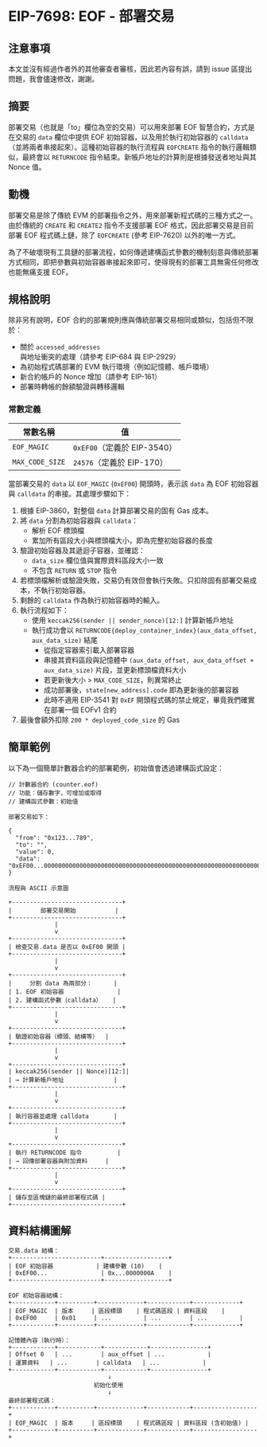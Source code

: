 # EIP-7698: EOF - 部署交易

## 注意事項

本文並沒有經過作者外的其他審查者審核，因此若內容有誤，請到 issue 區提出問題，我會儘速修改，謝謝。

## 摘要

部署交易（也就是「to」欄位為空的交易）可以用來部署 EOF 智慧合約，方式是在交易的 `data` 欄位中提供 EOF 初始容器，以及用於執行初始容器的 `calldata`（並將兩者串接起來）。這種初始容器的執行流程與 `EOFCREATE` 指令的執行邏輯類似，最終會以 `RETURNCODE` 指令結束。新帳戶地址的計算則是根據發送者地址與其 Nonce 值。

## 動機

部署交易是除了傳統 EVM 的部署指令之外，用來部署新程式碼的三種方式之一。由於傳統的 `CREATE` 和 `CREATE2` 指令不支援部署 EOF 格式，因此部署交易是目前部署 EOF 程式碼上鏈，除了 `EOFCREATE` (參考 EIP-7620) 以外的唯一方式。

為了不破壞現有工具鏈的部署流程，如何傳遞建構函式參數的機制刻意與傳統部署方式相同，即把參數與初始容器串接起來即可，使得現有的部署工具無需任何修改也能無痛支援 EOF。

## 規格說明

除非另有說明，EOF 合約的部署規則應與傳統部署交易相同或類似，包括但不限於：

- 關於 `accessed_addresses` 與地址衝突的處理（請參考 EIP-684 與 EIP-2929）
- 為初始程式碼部署的 EVM 執行環境（例如記憶體、帳戶環境）
- 新合約帳戶的 Nonce 增加（請參考 EIP-161）
- 部署時轉帳的餘額驗證與轉移邏輯

### 常數定義

| 常數名稱 | 值 |
|----------|----|
| `EOF_MAGIC` | `0xEF00`（定義於 EIP-3540） |
| `MAX_CODE_SIZE` | `24576`（定義於 EIP-170） |

當部署交易的 `data` 以 `EOF_MAGIC` (`0xEF00`) 開頭時，表示該 `data` 為 EOF 初始容器與 `calldata` 的串接。其處理步驟如下：

1. 根據 EIP-3860，對整個 `data` 計算部署交易的固有 Gas 成本。
2. 將 `data` 分割為初始容器與 `calldata`：
   - 解析 EOF 標頭檔
   - 累加所有區段大小與標頭檔大小，即為完整初始容器的長度
3. 驗證初始容器及其遞迴子容器，並確認：
   - `data_size` 欄位值與實際資料區段大小一致
   - 不包含 `RETURN` 或 `STOP` 指令
4. 若標頭檔解析或驗證失敗，交易仍有效但會執行失敗。只扣除固有部署交易成本，不執行初始容器。
5. 剩餘的 `calldata` 作為執行初始容器時的輸入。
6. 執行流程如下：
   - 使用 `keccak256(sender || sender_nonce)[12:]` 計算新帳戶地址
   - 執行成功會以 `RETURNCODE{deploy_container_index}(aux_data_offset, aux_data_size)` 結尾
     - 從指定容器索引載入部署容器
     - 串接其資料區段與記憶體中 `(aux_data_offset, aux_data_offset + aux_data_size)` 片段，並更新標頭檔資料大小
     - 若更新後大小 > `MAX_CODE_SIZE`，則異常終止
     - 成功部署後，`state[new_address].code` 即為更新後的部署容器
     - 此時不適用 EIP-3541 對 `0xEF` 開頭程式碼的禁止規定，畢竟我們確實在部署一個 EOFv1 合約
7. 最後會額外扣除 `200 * deployed_code_size` 的 Gas

## 簡單範例

以下為一個簡單計數器合約的部署範例，初始值會透過建構函式設定：

```console
// 計數器合約 (counter.eof)
// 功能：儲存數字，可增加或取得
// 建構函式參數：初始值

部署交易如下：

{
  "from": "0x123...789",
  "to": "",
  "value": 0,
  "data": "0xEF00...000000000000000000000000000000000000000000000000000000000000000A"
}

流程與 ASCII 示意圖

+-------------------------------+
|        部署交易開始           |
+-------------------------------+
             |
             v
+-------------------------------+
| 檢查交易.data 是否以 0xEF00 開頭 |
+-------------------------------+
             |
             v
+-------------------------------+
|     分割 data 為兩部分：      |
| 1. EOF 初始容器               |
| 2. 建構函式參數（calldata）   |
+-------------------------------+
             |
             v
+-------------------------------+
| 驗證初始容器（標頭、結構等）  |
+-------------------------------+
             |
             v
+-------------------------------+
| keccak256(sender || Nonce)[12:]|
| → 計算新帳戶地址              |
+-------------------------------+
             |
             v
+-------------------------------+
| 執行容器並處理 calldata       |
+-------------------------------+
             |
             v
+-------------------------------+
| 執行 RETURNCODE 指令          |
| → 回傳部署容器與附加資料     |
+-------------------------------+
             |
             v
+-------------------------------+
| 儲存至區塊鏈的最終部署程式碼 |
+-------------------------------+
```

## 資料結構圖解

```console
交易.data 結構：
+-------------------------+------------------+
| EOF 初始容器            | 建構參數 (10)    |
| 0xEF00...               | 0x...0000000A    |
+-------------------------+------------------+

EOF 初始容器結構：
+------------+----------+-------------+------------+-------------+
| EOF_MAGIC  | 版本     | 區段標頭    | 程式碼區段 | 資料區段    |
| 0xEF00     | 0x01     | ...         | ...        | ...         |
+------------+----------+-------------+------------+-------------+

記憶體內容（執行時）：
+------------+------------+------------+----------------+
| Offset 0   | ...        | aux_offset | ...            |
| 運算資料   | ...        | calldata   | ...            |
+------------+------------+------------+----------------+
                            ↓
                        初始化使用
                            ↓
最終部署程式碼：
+------------+----------+-------------+------------+------------------+
| EOF_MAGIC  | 版本     | 區段標頭    | 程式碼區段 | 資料區段 (含初始值) |
+------------+----------+-------------+------------+------------------+
```
